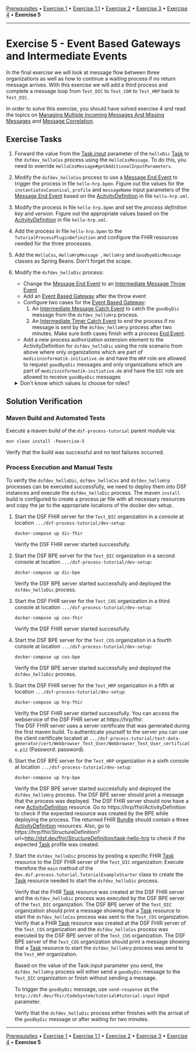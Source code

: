 [Prerequisites](prerequisites.md) • [Exercise 1](exercise-1.md) • [Exercise 1.1](exercise-1-1.md) • [Exercise 2](exercise-2.md) • [Exercise 3](exercise-3.md) • [Exercise 4](exercise-4.md) • **Exercise 5**
___

# Exercise 5 - Event Based Gateways and Intermediate Events
In the final exercise we will look at message flow between three organizations as well as how to continue a waiting process if no return message arrives. 
With this exercise we will add a third process and complete a message loop from `Test_DIC` to `Test_COR` to `Test_HRP` back to `Test_DIC`.

In order to solve this exercise, you should have solved exercise 4 and read the topics on 
[Managing Multiple Incoming Messages And Missing Messages](basic-concepts-and-lessons.md#managing-multiple-incoming-messages-and-missing-messages)
and [Message Correlation](basic-concepts-and-lessons.md#message-correlation).

## Exercise Tasks
1. Forward the value from the [Task.input](http://hl7.org/fhir/R4/task.html) parameter of the `helloDic` [Task](http://hl7.org/fhir/R4/task.html) to the `dsfdev_helloCos` process using the `HelloCosMessage`. To do this, you need to override `HelloCosMessage#getAdditionalInputParameters`.
1. Modify the `dsfdev_helloCos` process to use a [Message End Event](https://docs.camunda.org/manual/7.17/reference/bpmn20/events/message-events/#message-end-event) to trigger the process in file `hello-hrp.bpmn`. Figure out the values for the `instantiatesCanonical`, `profile` and `messageName` input parameters of the [Message End Event](https://docs.camunda.org/manual/7.17/reference/bpmn20/events/message-events/#message-end-event) based on the [AcitvityDefinition](http://hl7.org/fhir/R4/activitydefinition.html) in file `hello-hrp.xml`.
1. Modify the process in file `hello-hrp.bpmn` and set the _process definition key_ and _version_. Figure out the appropriate values based on the [AcitvityDefinition](http://hl7.org/fhir/R4/activitydefinition.html) in file `hello-hrp.xml`.
1. Add the process in file `hello-hrp.bpmn` to the `TutorialProcessPluginDefinition` and configure the FHIR resources needed for the three processes.
1. Add the `HelloCos`, `HelloHrpMessage `, `HelloHrp` and `GoodbyeDicMessage` classes as Spring Beans. Don't forget the scope.
1. Modify the `dsfdev_helloDic` process:
	* Change the [Message End Event](https://docs.camunda.org/manual/7.17/reference/bpmn20/events/message-events/#message-end-event) to an [Intermediate Message Throw Event](https://docs.camunda.org/manual/7.17/reference/bpmn20/events/message-events/#message-intermediate-throwing-event)
	* Add an [Event Based Gateway](https://docs.camunda.org/manual/7.17/reference/bpmn20/gateways/event-based-gateway/) after the throw event
	* Configure two cases for the [Event Based Gateway](https://docs.camunda.org/manual/7.17/reference/bpmn20/gateways/event-based-gateway/):
	    1. An [Intermediate Message Catch Event](https://docs.camunda.org/manual/7.17/reference/bpmn20/events/message-events/#message-intermediate-catching-event) to catch the `goodbyDic` message from the `dsfdev_helloHrp` process.
	    1. An [Intermediate Timer Catch Event](https://docs.camunda.org/manual/7.17/reference/bpmn20/events/timer-events/#timer-intermediate-catching-event) to end the process if no message is sent by the `dsfdev_helloHrp` process after two minutes.
	    Make sure both cases finish with a process [End Event](https://docs.camunda.org/manual/7.17/reference/bpmn20/events/none-events/).
    * Add a new process authorization extension element to the ActivityDefinition for `dsfdev_helloDic` using the role scenario from above where
   only organizations which are part of `medizininformatik-initiative.de` and have the `HRP` role are allowed to request `goodByeDic` messages and only
   organizations which are part of `medizininformatik-initiative.de` and have the `DIC` role are allowed to receive `goodByeDic` messages
   <details>
   <summary>Don't know which values to choose for roles?</summary>
   
    Take a look at the [dsf-organization-role](https://github.com/datasharingframework/dsf/blob/release/1.4.0/dsf-fhir/dsf-fhir-validation/src/main/resources/fhir/CodeSystem/dsf-organization-role-1.0.0.xml) CodeSystem.
   </details>

## Solution Verification
### Maven Build and Automated Tests
Execute a maven build of the `dsf-process-tutorial` parent module via:
```
mvn clean install -Pexercise-5
```
Verify that the build was successful and no test failures occurred.

### Process Execution and Manual Tests
To verify the `dsfdev_helloDic`, `dsfdev_helloCos` and `dsfdev_helloHrp` processes can be executed successfully, we need to deploy them into DSF instances and execute the `dsfdev_helloDic` process. The maven `install` build is configured to create a process jar file with all necessary resources and copy the jar to the appropriate locations of the docker dev setup.

1. Start the DSF FHIR server for the `Test_DIC` organization in a console at location `.../dsf-process-tutorial/dev-setup`:
   ```
   docker-compose up dic-fhir
   ```
   Verify the DSF FHIR server started successfully.

2. Start the DSF BPE server for the `Test_DIC` organization in a second console at location `.../dsf-process-tutorial/dev-setup`:
   ```
   docker-compose up dic-bpe
   ```
   Verify the DSF BPE server started successfully and deployed the `dsfdev_helloDic` process.

3. Start the DSF FHIR server for the `Test_COS` organization in a third console at location `.../dsf-process-tutorial/dev-setup`:
   ```
   docker-compose up cos-fhir
   ```
   Verify the DSF FHIR server started successfully.

4. Start the DSF BPE server for the `Test_COS` organization in a fourth console at location `.../dsf-process-tutorial/dev-setup`:
   ```
   docker-compose up cos-bpe
   ```
   Verify the DSF BPE server started successfully and deployed the `dsfdev_helloDic` process.


5. Start the DSF FHIR server for the `Test_HRP` organization in a fifth at location `.../dsf-process-tutorial/dev-setup`:
   ```
   docker-compose up hrp-fhir
   ```
   Verify the DSF FHIR server started successfully. You can access the webservice of the DSF FHIR server at https://hrp/fhir.  
   The DSF FHIR server uses a server certificate that was generated during the first maven build. To authenticate yourself to the server you can use the client certificate located at `.../dsf-process-tutorial/test-data-generator/cert/Webbrowser_Test_User/Webbrowser_Test_User_certificate.p12` (Password: password).

6. Start the DSF BPE server for the `Test_HRP` organization in a sixth console at location `.../dsf-process-tutorial/dev-setup`:
   ```
   docker-compose up hrp-bpe
   ```
   Verify the DSF BPE server started successfully and deployed the `dsfdev_helloHrp` process. The DSF BPE server should print a message that the process was deployed. The DSF FHIR server should now have a new [ActivityDefinition](http://hl7.org/fhir/R4/activitydefinition.html) resource. Go to https://hrp/fhir/ActivityDefinition to check if the expected resource was created by the BPE while deploying the process. The returned FHIR [Bundle](http://hl7.org/fhir/R4/bundle.html) should contain a three [ActivityDefinition](http://hl7.org/fhir/R4/activitydefinition.html) resources. Also, go to https://hrp/fhir/StructureDefinition?url=http://dsf.dev/fhir/StructureDefinition/task-hello-hrp to check if the expected [Task](http://hl7.org/fhir/R4/task.html) profile was created.

7. Start the `dsfdev_helloDic` process by posting a specific FHIR [Task](http://hl7.org/fhir/R4/task.html) resource to the DSF FHIR server of the `Test_DIC` organization:
   Execute therefore the `main` method of the `dev.dsf.process.tutorial.TutorialExampleStarter` class to create the [Task](http://hl7.org/fhir/R4/task.html) resource needed to start the `dsfdev_helloDic` process.

   Verify that the FHIR [Task](http://hl7.org/fhir/R4/task.html) resource was created at the DSF FHIR server and the `dsfdev_helloDic` process was executed by the DSF BPE server of the `Test_DIC` organization. The DSF BPE server of the `Test_DIC` organization should print a message showing that a [Task](http://hl7.org/fhir/R4/task.html) resource to start the `dsfdev_helloCos` process was sent to the `Test_COS` organization.  
   Verify that a FHIR [Task](http://hl7.org/fhir/R4/task.html) resource was created at the DSF FHIR server of the `Test_COS` organization and the `dsfdev_helloCos` process was executed by the DSF BPE server of the `Test_COS` organization. The DSF BPE server of the `Test_COS` organization should print a message showing that a [Task](http://hl7.org/fhir/R4/task.html) resource to start the `dsfdev_helloHrp` process was send to the `Test_HRP` organization.  
   
   Based on the value of the Task.input parameter you send, the `dsfdev_helloHrp` process will either send a `goodbyDic` message to the `Test_DIC` organization or finish without sending a message.
   
   To trigger the `goodbyDic` message, use `send-response` as the `http://dsf.dev/fhir/CodeSystem/tutorial#tutorial-input` input parameter.
   
   Verify that the `dsfdev_helloDic` process either finishes with the arrival of the `goodbyDic` message or after waiting for two minutes.

___
[Prerequisites](prerequisites.md) • [Exercise 1](exercise-1.md) • [Exercise 1.1](exercise-1-1.md) • [Exercise 2](exercise-2.md) • [Exercise 3](exercise-3.md) • [Exercise 4](exercise-4.md) • **Exercise 5**